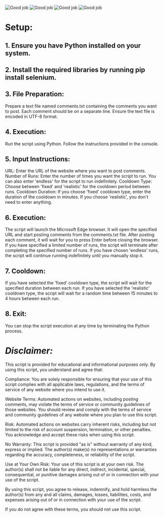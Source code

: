 ![Good job](https://www.heateenindus.ee/images/logo-ht.png)  ![Good job](https://www.heateenindus.ee/kiidan/images/est.png)  ![Good job](https://www.heateenindus.ee/kiidan/images/eng.png)  ![Good job](https://www.heateenindus.ee/kiidan/images/rus.png)


# Setup:


## 1. Ensure you have Python installed on your system.

## 2. Install the required libraries by running pip install selenium.

## 3. File Preparation:

  Prepare a text file named comments.txt containing the comments you want to post. Each comment should be on a separate line.
  Ensure the text file is encoded in UTF-8 format.

## 4. Execution:

  Run the script using Python.
  Follow the instructions provided in the console.

## 5. Input Instructions:

  URL: Enter the URL of the website where you want to post comments.
  Number of Runs: Enter the number of times you want the script to run. You can also enter 'endless' for the script to run indefinitely.
  Cooldown Type: Choose between 'fixed' and 'realistic' for the cooldown period between runs.
  Cooldown Duration: If you choose 'fixed' cooldown type, enter the duration of the cooldown in minutes. If you choose 'realistic', you don't need to enter anything.

## 6. Execution:

  The script will launch the Microsoft Edge browser.
  It will open the specified URL and start posting comments from the comments.txt file.
  After posting each comment, it will wait for you to press Enter before closing the browser.
  If you have specified a limited number of runs, the script will terminate after completing the specified number of runs.
  If you have chosen 'endless' runs, the script will continue running indefinitely until you manually stop it.

## 7. Cooldown:

  If you have selected the 'fixed' cooldown type, the script will wait for the specified duration between each run.
  If you have selected the 'realistic' cooldown type, the script will wait for a random time between 15 minutes to 4 hours between each run.

## 8. Exit:

You can stop the script execution at any time by terminating the Python process.


# *Disclaimer:*

This script is provided for educational and informational purposes only. By using this script, you understand and agree that:

Compliance: You are solely responsible for ensuring that your use of this script complies with all applicable laws, regulations, and the terms of service of any website where you intend to use it.

Website Terms: Automated actions on websites, including posting comments, may violate the terms of service or community guidelines of those websites. You should review and comply with the terms of service and community guidelines of any website where you plan to use this script.

Risk: Automated actions on websites carry inherent risks, including but not limited to the risk of account suspension, termination, or other penalties. You acknowledge and accept these risks when using this script.

No Warranty: This script is provided "as is" without warranty of any kind, express or implied. The author(s) make(s) no representations or warranties regarding the accuracy, completeness, or reliability of the script.

Use at Your Own Risk: Your use of this script is at your own risk. The author(s) shall not be liable for any direct, indirect, incidental, special, consequential, or punitive damages arising out of or in connection with your use of the script.

By using this script, you agree to release, indemnify, and hold harmless the author(s) from any and all claims, damages, losses, liabilities, costs, and expenses arising out of or in connection with your use of the script.

If you do not agree with these terms, you should not use this script.
